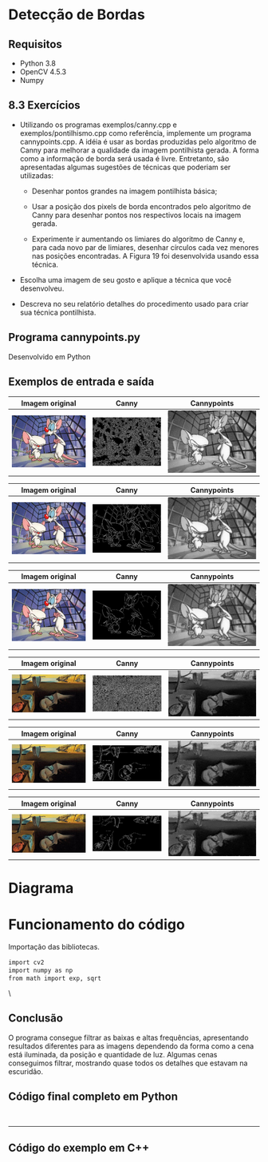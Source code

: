 # Detecção de Bordas

## Requisitos
- Python 3.8
- OpenCV 4.5.3
- Numpy

## 8.3 Exercícios
- Utilizando os programas exemplos/canny.cpp e exemplos/pontilhismo.cpp como referência, implemente um programa cannypoints.cpp. A idéia é usar as bordas produzidas pelo algoritmo de Canny para melhorar a qualidade da imagem pontilhista gerada. A forma como a informação de borda será usada é livre. Entretanto, são apresentadas algumas sugestões de técnicas que poderiam ser utilizadas:

    - Desenhar pontos grandes na imagem pontilhista básica;

    - Usar a posição dos pixels de borda encontrados pelo algoritmo de Canny para desenhar pontos nos respectivos locais na imagem gerada.

    - Experimente ir aumentando os limiares do algoritmo de Canny e, para cada novo par de limiares, desenhar círculos cada vez menores nas posições encontradas. A Figura 19 foi desenvolvida usando essa técnica.

- Escolha uma imagem de seu gosto e aplique a técnica que você desenvolveu.

- Descreva no seu relatório detalhes do procedimento usado para criar sua técnica pontilhista.



## Programa cannypoints.py
Desenvolvido em Python



## Exemplos de entrada e saída

Imagem original      |     Canny      |    Cannypoints
:-------------------:|:------------:|:-----------------------:
![](resources/img8.png)| ![](output/canny-1.png)| ![](output/cannypoints-1.png)

Imagem original      |     Canny      |    Cannypoints
:-------------------:|:------------:|:-----------------------:
![](resources/img8.png)| ![](output/canny-2.png)| ![](output/cannypoints-2.png)

Imagem original      |     Canny      |    Cannypoints
:-------------------:|:------------:|:-----------------------:
![](resources/img8.png)| ![](output/canny-3.png)| ![](output/cannypoints-3.png)

Imagem original      |     Canny      |    Cannypoints
:-------------------:|:------------:|:-----------------------:
![](resources/img9.png)| ![](output/canny-4.png)| ![](output/cannypoints-4.png)

Imagem original      |     Canny      |    Cannypoints
:-------------------:|:------------:|:-----------------------:
![](resources/img9.png)| ![](output/canny-5.png)| ![](output/cannypoints-5.png)

Imagem original      |     Canny      |    Cannypoints
:-------------------:|:------------:|:-----------------------:
![](resources/img9.png)| ![](output/canny-6.png)| ![](output/cannypoints-6.png)



# Diagrama 




# Funcionamento do código

Importação das bibliotecas.
```
import cv2
import numpy as np
from math import exp, sqrt
```
\


## Conclusão
O programa consegue filtrar as baixas e altas frequências, apresentando resultados diferentes para as imagens dependendo da forma como a cena está iluminada, da posição e quantidade de luz. Algumas cenas conseguimos filtrar, mostrando quase todos os detalhes que estavam na escuridão.



## Código final completo em Python
```


```
-------------------------------------------------------

## Código do exemplo em C++
```


```
